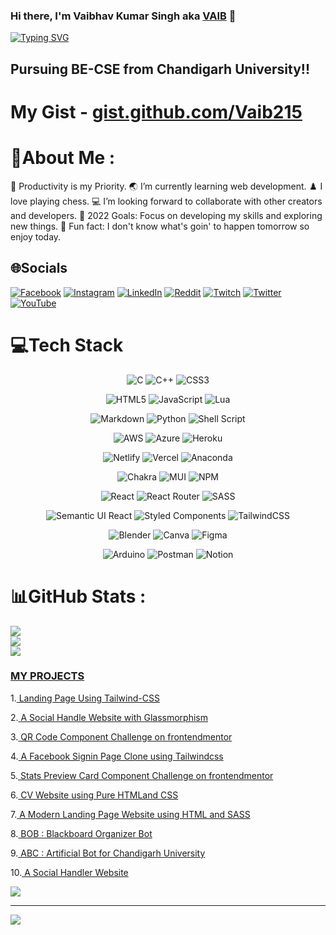 ### Hi there, I'm Vaibhav Kumar Singh aka [VAIB](https://vaib.carrd.co) 👋 
[![Typing SVG](https://readme-typing-svg.herokuapp.com?font=Robot-Bold&size=30&color=%2356bcd9&center=true&vCenter=true&width=400&height=50&lines=Web+Developer;Competitive+Programmer;Python+Developer;Freelancer;Content+Creator)](https://vaib.carrd.co)

## Pursuing BE-CSE from Chandigarh University!!

# My Gist - <a href='https://gist.github.com/Vaib215'>gist.github.com/Vaib215</a>

# 💫About Me :
🔭 Productivity is my Priority.
🌏 I’m currently learning web development.
♟️ I love playing chess.
💻 I’m looking forward to collaborate with other creators and developers.
🥅 2022 Goals: Focus on developing my skills and exploring new things.
🍔 Fun fact: I don't know what's goin' to happen tomorrow so enjoy today.

## 🌐Socials
[![Facebook](https://img.shields.io/badge/Facebook-%231877F2.svg?logo=Facebook&logoColor=white)](https://facebook.com/vaibhav.sisodiya.16) 
[![Instagram](https://img.shields.io/badge/Instagram-%23E4405F.svg?logo=Instagram&logoColor=white)](https://instagram.com/ThisIs_Vaib) 
[![LinkedIn](https://img.shields.io/badge/LinkedIn-%230077B5.svg?logo=linkedin&logoColor=white)](https://linkedin.com/in/Vaib215) 
[![Reddit](https://img.shields.io/badge/Reddit-%23FF4500.svg?logo=Reddit&logoColor=white)](https://reddit.com/user/Vaib215) 
[![Twitch](https://img.shields.io/badge/Twitch-%239146FF.svg?logo=Twitch&logoColor=white)](https://twitch.tv/Vaib215) 
[![Twitter](https://img.shields.io/badge/Twitter-%231DA1F2.svg?logo=Twitter&logoColor=white)](https://twitter.com/ThisIs_Vaib) 
[![YouTube](https://img.shields.io/badge/YouTube-%23FF0000.svg?logo=YouTube&logoColor=white)](https://youtube.com/c/UCPZ5db41kNeoJ_9Wb6umM1A) 

# 💻Tech Stack
<div align="center">
  
![C](https://img.shields.io/badge/c-%2300599C.svg?style=for-the-badge&logo=c&logoColor=white) ![C++](https://img.shields.io/badge/c++-%2300599C.svg?style=for-the-badge&logo=c%2B%2B&logoColor=white) ![CSS3](https://img.shields.io/badge/css3-%231572B6.svg?style=for-the-badge&logo=css3&logoColor=white) 

![HTML5](https://img.shields.io/badge/html5-%23E34F26.svg?style=for-the-badge&logo=html5&logoColor=white) ![JavaScript](https://img.shields.io/badge/javascript-%23323330.svg?style=for-the-badge&logo=javascript&logoColor=%23F7DF1E) ![Lua](https://img.shields.io/badge/lua-%232C2D72.svg?style=for-the-badge&logo=lua&logoColor=white) 

![Markdown](https://img.shields.io/badge/markdown-%23000000.svg?style=for-the-badge&logo=markdown&logoColor=white) ![Python](https://img.shields.io/badge/python-3670A0?style=for-the-badge&logo=python&logoColor=ffdd54) ![Shell Script](https://img.shields.io/badge/shell_script-%23121011.svg?style=for-the-badge&logo=gnu-bash&logoColor=white) 

![AWS](https://img.shields.io/badge/AWS-%23FF9900.svg?style=for-the-badge&logo=amazon-aws&logoColor=white) ![Azure](https://img.shields.io/badge/azure-%230072C6.svg?style=for-the-badge&logo=azure-devops&logoColor=white) ![Heroku](https://img.shields.io/badge/heroku-%23430098.svg?style=for-the-badge&logo=heroku&logoColor=white) 

![Netlify](https://img.shields.io/badge/netlify-%23000000.svg?style=for-the-badge&logo=netlify&logoColor=#00C7B7) ![Vercel](https://img.shields.io/badge/vercel-%23000000.svg?style=for-the-badge&logo=vercel&logoColor=white) ![Anaconda](https://img.shields.io/badge/Anaconda-%2344A833.svg?style=for-the-badge&logo=anaconda&logoColor=white) 

![Chakra](https://img.shields.io/badge/chakra-%234ED1C5.svg?style=for-the-badge&logo=chakraui&logoColor=white) ![MUI](https://img.shields.io/badge/MUI-%230081CB.svg?style=for-the-badge&logo=material-ui&logoColor=white) ![NPM](https://img.shields.io/badge/NPM-%23000000.svg?style=for-the-badge&logo=npm&logoColor=white) 

![React](https://img.shields.io/badge/react-%2320232a.svg?style=for-the-badge&logo=react&logoColor=%2361DAFB) ![React Router](https://img.shields.io/badge/React_Router-CA4245?style=for-the-badge&logo=react-router&logoColor=white) ![SASS](https://img.shields.io/badge/SASS-hotpink.svg?style=for-the-badge&logo=SASS&logoColor=white) 

![Semantic UI React](https://img.shields.io/badge/Semantic%20UI%20React-%2335BDB2.svg?style=for-the-badge&logo=SemanticUIReact&logoColor=white) ![Styled Components](https://img.shields.io/badge/styled--components-DB7093?style=for-the-badge&logo=styled-components&logoColor=white) ![TailwindCSS](https://img.shields.io/badge/tailwindcss-%2338B2AC.svg?style=for-the-badge&logo=tailwind-css&logoColor=white) 

![Blender](https://img.shields.io/badge/blender-%23F5792A.svg?style=for-the-badge&logo=blender&logoColor=white) ![Canva](https://img.shields.io/badge/Canva-%2300C4CC.svg?style=for-the-badge&logo=Canva&logoColor=white) 	![Figma](https://img.shields.io/badge/figma-%23F24E1E.svg?style=for-the-badge&logo=figma&logoColor=white) 

![Arduino](https://img.shields.io/badge/-Arduino-00979D?style=for-the-badge&logo=Arduino&logoColor=white) ![Postman](https://img.shields.io/badge/Postman-FF6C37?style=for-the-badge&logo=postman&logoColor=white) ![Notion](https://img.shields.io/badge/Notion-%23000000.svg?style=for-the-badge&logo=notion&logoColor=white)
  
</div>

# 📊GitHub Stats :
![](https://github-readme-stats.vercel.app/api?username=Vaib215&theme=react&hide_border=true&include_all_commits=true&count_private=true)<br/>
![](https://github-readme-streak-stats.herokuapp.com/?user=Vaib215&theme=react&hide_border=true)<br/>
![](https://github-readme-stats.vercel.app/api/top-langs/?username=Vaib215&theme=react&hide_border=true&include_all_commits=true&count_private=true&layout=compact)

### [ MY PROJECTS ](https://vaib215.github.io/Projects)

1.[ Landing Page Using Tailwind-CSS](https://vaib215.github.io/Projects/vaibphone.html)

2.[ A Social Handle Website with Glassmorphism](https://vaib215.github.io/Projects/portfolio.html)

3.[ QR Code Component Challenge on frontendmentor](https://vaib215.github.io/QR-Code-component/)

4.[ A Facebook Signin Page Clone using Tailwindcss](https://vaib215.github.io/Projects/fb-clone.html)

5.[ Stats Preview Card Component Challenge on frontendmentor](https://vaib215.github.io/Stats-Preview-Card-Component/)

6.[ CV Website using Pure HTMLand CSS](https://vaib215.github.io/Web-Devlopement-2022/Project%201:%20CV%20using%20Pure%20HTML%20and%20CSS/)

7.[ A Modern Landing Page Website using HTML and SASS](https://vaib215.github.io/Show-A-Shoe/)

8.[ BOB : Blackboard Organizer Bot](https://github.com/Vaib215/BOB)

9.[ ABC : Artificial Bot for Chandigarh University](https://github.com/Vaib215/Projects/tree/main/ABCv2)

10.[ A Social Handler Website](https://vaib.carrd.co)

![](https://quotes-github-readme.vercel.app/api?type=vetical&theme=tokyonight)

---
[![](https://visitcount.itsvg.in/api?id=Vaib215&icon=0&color=0)](https://visitcount.itsvg.in)

